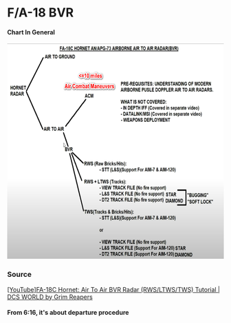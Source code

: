# F/A-18 BVR

#### Chart In General

<img src="images_bvr/general_chart.jpg" width="600" height="500"/>

### Source

[[YouTube]FA-18C Hornet: Air To Air BVR Radar (RWS/LTWS/TWS) Tutorial \| DCS WORLD by Grim Reapers](https://www.youtube.com/watch?v=J7JCI3_L0JE&t=356s)

#### From 6:16, it's about departure procedure